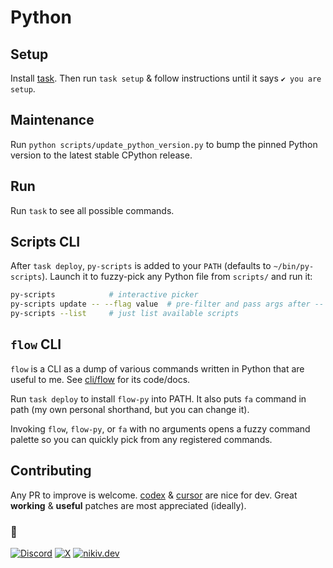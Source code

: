 # Python

## Setup

Install [task](https://taskfile.dev/docs/installation). Then run `task setup` & follow instructions until it says `✔️ you are setup`.

## Maintenance

Run `python scripts/update_python_version.py` to bump the pinned Python version to the latest stable CPython release.

## Run

Run `task` to see all possible commands.

## Scripts CLI

After `task deploy`, `py-scripts` is added to your `PATH` (defaults to `~/bin/py-scripts`). Launch it to fuzzy-pick any Python file from `scripts/` and run it:

```bash
py-scripts            # interactive picker
py-scripts update -- --flag value  # pre-filter and pass args after --
py-scripts --list     # just list available scripts
```

## `flow` CLI

`flow` is a CLI as a dump of various commands written in Python that are useful to me. See [cli/flow](cli/flow) for its code/docs.

Run `task deploy` to install `flow-py` into PATH. It also puts `fa` command in path (my own personal shorthand, but you can change it).

Invoking `flow`, `flow-py`, or `fa` with no arguments opens a fuzzy command palette so you can quickly pick from any registered commands.

## Contributing

Any PR to improve is welcome. [codex](https://github.com/openai/codex) & [cursor](https://cursor.com) are nice for dev. Great **working** & **useful** patches are most appreciated (ideally).

### 🖤

[![Discord](https://go.nikiv.dev/badge-discord)](https://go.nikiv.dev/discord) [![X](https://go.nikiv.dev/badge-x)](https://x.com/nikivdev) [![nikiv.dev](https://go.nikiv.dev/badge-nikiv)](https://nikiv.dev)

